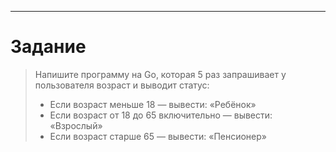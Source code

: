 ---

# Задание

>Напишите программу на Go, которая 5 раз запрашивает у пользователя возраст и выводит статус:
>* Если возраст меньше 18 — вывести: «Ребёнок»
>* Если возраст от 18 до 65 включительно — вывести: «Взрослый»
>* Если возраст старше 65 — вывести: «Пенсионер»

